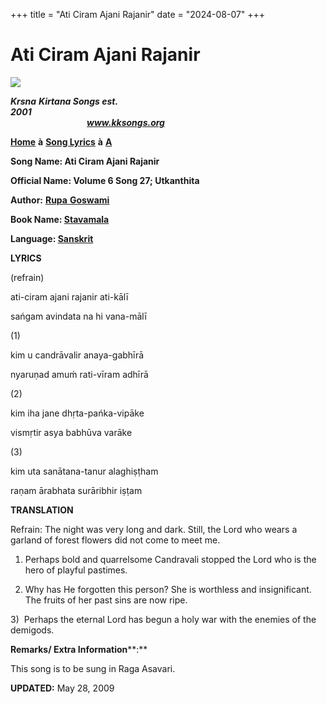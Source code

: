 +++
title = "Ati Ciram Ajani Rajanir"
date = "2024-08-07"
+++

# Ati Ciram Ajani Rajanir
[**![](http://kksongs.org/image_files/image002.jpg)**](http://kksongs.org/)

**_Krsna_** **_Kirtana Songs est. 2001_**                                                                                                                                                      **_www.kksongs.org_**

**[Home](http://kksongs.org/)** **à** **[Song Lyrics](http://kksongs.org/lyrics.html)** **à** **[A](http://kksongs.org/songs/song_a.html)**

**Song Name: Ati Ciram Ajani Rajanir**

**Official Name: Volume 6 Song 27; Utkanthita**

**Author:** [**Rupa** **Goswami**](http://kksongs.org/authors/list/rupa.html)

**Book Name: [Stavamala](http://kksongs.org/authors/stavamala.html)**

**Language: [Sanskrit](http://kksongs.org/language/list/sanskrit.html)**

**LYRICS**

(refrain)

ati-ciram ajani rajanir ati-kālī

sańgam avindata na hi vana-mālī

(1)

kim u candrāvalir anaya-gabhīrā

nyaruṇad amuḿ rati-vīram adhīrā

(2)

kim iha jane dhṛta-pańka-vipāke

vismṛtir asya babhūva varāke

(3)

kim uta sanātana-tanur alaghiṣṭham

raṇam ārabhata surāribhir iṣṭam

**TRANSLATION**

Refrain: The night was very long and dark. Still, the Lord who wears a garland of forest flowers did not come to meet me.

1) Perhaps bold and quarrelsome Candravali stopped the Lord who is the hero of playful pastimes.

2) Why has He forgotten this person? She is worthless and insignificant. The fruits of her past sins are now ripe.

3)  Perhaps the eternal Lord has begun a holy war with the enemies of the demigods.

**Remarks/ Extra Information****:**

This song is to be sung in Raga Asavari.

**UPDATED:** May 28, 2009